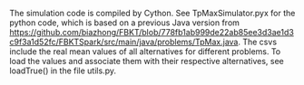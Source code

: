 
The simulation code is compiled by Cython. See TpMaxSimulator.pyx for the python code, which is based on a previous Java version from https://github.com/biazhong/FBKT/blob/778fb1ab999de22ab85ee3d3ae1d3c9f3a1d52fc/FBKTSpark/src/main/java/problems/TpMax.java. The csvs include the real mean values of all alternatives for different problems. To load the values and associate them with their respective alternatives, see loadTrue() in the file utils.py.
